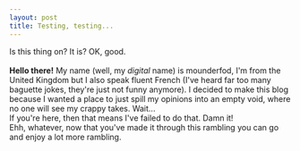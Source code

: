 ```yaml
---
layout: post
title: Testing, testing...
---
```


Is this thing on? It is? OK, good. <br> <br>
**Hello there!** My name (well, my *digital* name) is mounderfod, 
I'm from the United Kingdom but I also speak fluent French (I've heard far too many baguette jokes, they're just not funny anymore).
I decided to make this blog because I wanted a place to just spill my opinions into an empty void, where no one will see my crappy takes. Wait... <br>
If you're here, then that means I've failed to do that. Damn it! <br>
Ehh, whatever, now that you've made it through this rambling you can go and enjoy a lot more rambling.
